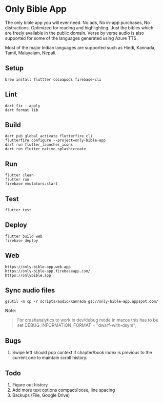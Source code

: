 # Only Bible App

The only bible app you will ever need. No ads, No in-app purchases, No distractions.
Optimized for reading and highlighting.
Just the bibles which are freely available in the public domain.
Verse by verse audio is also supported for some of the languages generated using Azure TTS.

Most of the major Indian languages are supported such as Hindi, Kannada, Tamil, Malayalam, Nepali.

## Setup

```agsl
brew install fluttter cocoapods firebase-cli
```

## Lint

```agsl
dart fix --apply
dart format lib
```

## Build

```agsl
dart pub global activate flutterfire_cli
flutterfire configure --project=only-bible-app
dart run flutter_launcher_icons
dart run flutter_native_splash:create
```

## Run

```agsl
flutter clean
flutter run
firebase emulators:start
```

## Test

```agsl
flutter test
```

## Deploy

```agsl
flutter build web
firebase deploy
```

## Web

```agsl
https://only-bible-app.web.app
https://only-bible-app.firebaseapp.com/
https://onlybible.app
```

## Sync audio files

```agsl
gsutil -m cp -r scripts/audio/Kannada gs://only-bible-app.appspot.com/
```

Note:
> For crashanalytics to work in dev/debug mode in macos this has to be set DEBUG_INFORMATION_FORMAT = "dwarf-with-dsym";

## Bugs
1. Swipe left should pop context if chapter/book index is previous to the current one to maintain scroll history.

## Todo

1. Figure out history
2. Add more text options compact/loose, line spacing
3. Backups (File, Google Drive)
